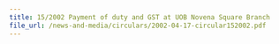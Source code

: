 ```yaml
---
title: 15/2002 Payment of duty and GST at UOB Novena Square Branch
file_url: /news-and-media/circulars/2002-04-17-circular152002.pdf
---
```

